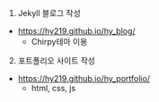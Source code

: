 1. Jekyll 블로그 작성
* https://hy219.github.io/hy_blog/
    * Chirpy테마 이용

2. 포트폴리오 사이트 작성
* https://hy219.github.io/hy_portfolio/
    * html, css, js
